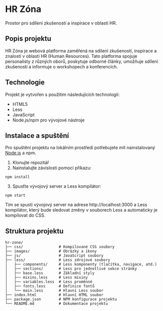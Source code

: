 # HR Zóna

Prostor pro sdílení zkušeností a inspirace v oblasti HR.

## Popis projektu

HR Zóna je webová platforma zaměřená na sdílení zkušeností, inspirace a znalostí v oblasti HR (Human Resources). Tato platforma spojuje personalisty z různých oborů, poskytuje odborné články, umožňuje sdílení zkušeností a informuje o workshopech a konferencích.

## Technologie

Projekt je vytvořen s použitím následujících technologií:

- HTML5
- Less
- JavaScript
- Node.js/npm pro vývojové nástroje

## Instalace a spuštění

Pro spuštění projektu na lokálním prostředí potřebujete mít nainstalovaný [Node.js](https://nodejs.org/) a npm.

1. Klonujte repozitář
2. Nainstalujte závislosti pomocí příkazu:

```
npm install
```

3. Spusťte vývojový server a Less kompilátor:

```
npm start
```

Tím se spustí vývojový server na adrese http://localhost:3000 a Less kompilátor, který bude sledovat změny v souborech Less a automaticky je kompilovat do CSS.

## Struktura projektu

```
hr-zone/
├── css/                # Kompilované CSS soubory
├── images/             # Obrázky a ikony
├── js/                 # JavaScript soubory
├── less/               # Less zdrojové soubory
│   ├── components/     # Less komponenty (tlačítka, navigace, atd.)
│   ├── sections/       # Less pro jednotlivé sekce stránky
│   ├── base.less       # Základní styly
│   ├── mixins.less     # Less mixiny
│   ├── variables.less  # Less proměnné
│   ├── fonts.less      # Definice fontů
│   └── main.less       # Hlavní Less soubor
├── index.html          # Hlavní HTML soubor
├── package.json        # NPM konfigurace projektu
└── README.md           # Dokumentace projektu
```
